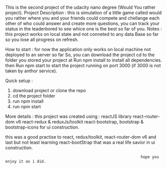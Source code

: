 This is the second project of the udacity nano degree (Would You rather project).
Project Description :
this is simulation of a little game called would you rather where you and your friends could compete and chellange each other of who could answer and create more questions, you can track your status in the leaderbored to see whice one is the best so far of you.
Notes :
this project works on local state and not conneted to any data Base so far so you lose all progress on refresh.

How to start :
for now the application only works on local machine not deployed to an server so far
So, you can download the project
cd to the folder you stored your project at
Run npm install to install all dependencies.
then Run npm start to start the project running on port 3000 (if 3000 is not taken by anthor service).

Quick setup : 
1. download project or clone the repo 
2. cd the project folder 
3. run npm install 
4. run npm start

More details :
this project was created using :
reactJS library
react-router-dom v6
react-redux & reduxJs/toolkit
react-bootstrap, bootstrap & bootstrap-icons for ui construction.

this was a good practise to 
react, redux/toolkit, react-router-dom v6 
and last but not least learning react-bootStrap that was a real life savior in ui construction.
                                                                
                                                                hope you enjoy it as i did.
